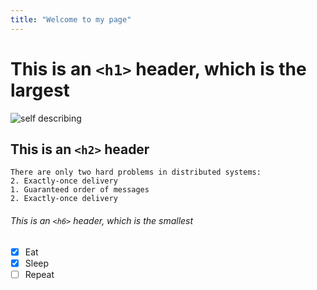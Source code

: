 ```yaml
---
title: "Welcome to my page"
---
```


# This is an `<h1>` header, which is the largest

![self describing](https://imgs.xkcd.com/comics/self_description.png)

## This is an `<h2>` header

```
There are only two hard problems in distributed systems:
2. Exactly-once delivery
1. Guaranteed order of messages
2. Exactly-once delivery
```

###### This is an `<h6>` header, which is the smallest

- [x] Eat
- [x] Sleep
- [ ] Repeat
